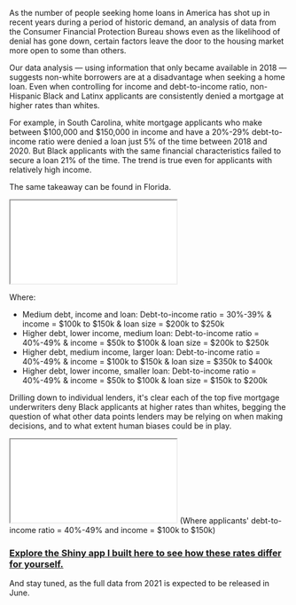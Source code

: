 As the number of people seeking home loans in America has shot up in recent years during a period of historic demand, an analysis of data from the Consumer Financial Protection Bureau shows even as the likelihood of denial has gone down, certain factors leave the door to the housing market more open to some than others.

Our data analysis — using information that only became available in 2018 — suggests non-white borrowers are at a disadvantage when seeking a home loan. Even when controlling for income and debt-to-income ratio, non-Hispanic Black and Latinx applicants are consistently denied a mortgage at higher rates than whites. 

For example, in South Carolina, white mortgage applicants who make between $100,000 and $150,000 in income and have a 20%-29% debt-to-income ratio were denied a loan just 5% of the time between 2018 and 2020. But Black applicants with the same financial characteristics failed to secure a loan 21% of the time.
The trend is true even for applicants with relatively high income.

The same takeaway can be found in Florida.

<iframe src="graphics/p1.html"></iframe>

Where:
- Medium debt, income and loan: Debt-to-income ratio = 30%-39% & income = $100k to $150k & loan size = $200k to $250k
- Higher debt, lower income, medium loan: Debt-to-income ratio = 40%-49% & income = $50k to $100k & loan size = $200k to $250k
- Higher debt, medium income, larger loan: Debt-to-income ratio = 40%-49% & income = $100k to $150k & loan size = $350k to $400k
- Higher debt, lower income, smaller loan: Debt-to-income ratio = 40%-49% & income = $50k to $100k & loan size = $150k to $200k

Drilling down to individual lenders, it's clear each of the top five mortgage underwriters deny Black applicants at higher rates than whites, begging the question of what other data points lenders may be relying on when making decisions, and to what extent human biases could be in play.

<iframe src="graphics/lenderplot.html"></iframe>
(Where applicants' debt-to-income ratio = 40%-49% and income = $100k to $150k)

<h3><a href="https://mkwildeman.shinyapps.io/mortgagebias/">Explore the Shiny app I built here to see how these rates differ for yourself.</a></h3>

And stay tuned, as the full data from 2021 is expected to be released in June.
